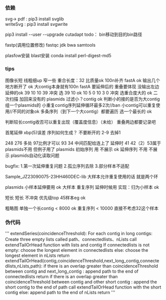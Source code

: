 ### 依赖
svg-> pdf : pip3 install svglib  
writeSvg : pip3 install svgwrite

pip3 install --user --upgrade cutadapt
todo： bin移动到目的bin路径

fastp(调用位置修改)
fastqc jdk
bwa 
samtools

plasfow安装
blast安装
conda install perl-digest-md5

### tips
图像长短
线粗细up 窄一些 
重合长度：32 比质量ok
100n补齐 fastA ok 
输出几个地方断开了 ok 大contig本身就有100n
fastA 要延伸后的 重叠要体现  没输出左边延伸的ok
39 10
10 39 冲突 选 39 10 ok 
10 5 0
10 3 0 冲突 选重合度大的 ok 二次扫描  加回来没有的
plasmids 过滤小？contig ok
判断小的接的是否为大contig 
组一个plasmids的 
小重复contig序列延伸循环最多2次//ban
小contig可以重复使用//不同的对象ok
多条序列（到下一个大contig）都要遍历 选一个最长的 ok

判断较长contig收否可以重复出现（覆盖度信息）（未给）
重叠两边都要记录吧

首尾延伸 xbp(5)误差 序列如何生成？ 不要断开的 2-9  去掉1 

248 276 多处 97比例才可以 
93 34  中间匹配给连上了
延伸时 41 42（2）53属于plasmids不用 但例子用了
plasmids
初始序列 用 不展示  ok 
延伸序列 不用 不展示
plasmids自动化读取问题


bugfix:
1.第一次延伸重复问题
2.孤立序列去除
3.部分样本不适配

Sample_JZ23090075-23HH460DEC-lib 大样本允许重复使用的话 就是两个环


plasmids 小样本延伸要用 ok
大样本 重复序列 延伸时候用 实现：归为小样本 ok

短长 短长 不冲突 优先级top 45样本eg ok

粗略图 单独一个长contig < 8000 ok
重复序列 < 10000 直接不考虑32这个样本
### 伪代码
'''
extendSeries(coincidenceThreshold):
    For each contig in long contigs:
        Create three empty lists called path、connectedlists、nLists
        call extendTailOrHead function with lists and contig
        If connectedlists  is not empty:
            choose the longest element in connectedlists
        else:
            choose the longest element in nLists
    return 
extendTailOrHead(contig,coincidenceThreshold,next_long_contig,connectedlists,nLists,path):
    if there is an overlap greater than  coincidenceThreshold between contig and next_long_contig :
        append path to the end of connectedlists
        return 
    if there is an overlap greater than  coincidenceThreshold between contig and other short contig :
        append the short contig to the end of path
        call extendTailOrHead function with the short contig
    else:
        append path to the end of nLists
        return
'''









